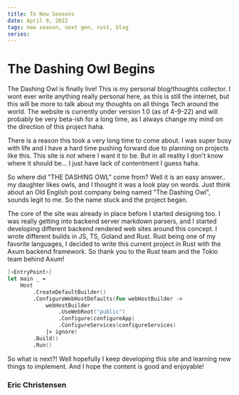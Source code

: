 ```yaml
---
title: To New Seasons
date: April 9, 2022
tags: new season, next gen, rust, blog
series:
---
```


# The Dashing Owl Begins

The Dashing Owl is finally live! This is my personal blog/thoughts collector. I wont ever write anything really personal here, as this is still the internet, but this will be more to talk about my thoughts on all things Tech around the world. The website is currently under version 1.0 (as of 4-9-22) and will probably be very beta-ish for a long time, as I always change my mind on the direction of this project haha.

There is a reason this took a very long time to come about. I was super busy with life and I have a hard time pushing forward due to planning on projects like this. This site is not where I want it to be. But in all reality I don't know where it should be... I just have lack of contentment I guess haha.

So where did "THE DASHING OWL" come from? Well it is an easy answer.. my daughter likes owls, and I thought it was a look play on words. Just think about an Old English post company being named "The Dashing Owl", sounds legit to me. So the name stuck and the project began.

The core of the site was already in place before I started designing too. I was really getting into backend server markdown parsers, and I started developing different backend rendered web sites around this concept. I wrote different builds in JS, TS, Goland and Rust. Rust being one of my favorite languages, I decided to write this current project in Rust with the Axum backend framework. So thank you to the Rust team and the Tokio team behind Axum!

```fsharp
[<EntryPoint>]
let main _ =
    Host
        .CreateDefaultBuilder()
        .ConfigureWebHostDefaults(fun webHostBuilder ->
            webHostBuilder
                .UseWebRoot("public")
                .Configure(configureApp)
                .ConfigureServices(configureServices)
            |> ignore)
        .Build()
        .Run()
```

So what is next?! Well hopefully I keep developing this site and learning new things to implement. And I hope the content is good and enjoyable!

### Eric Christensen
